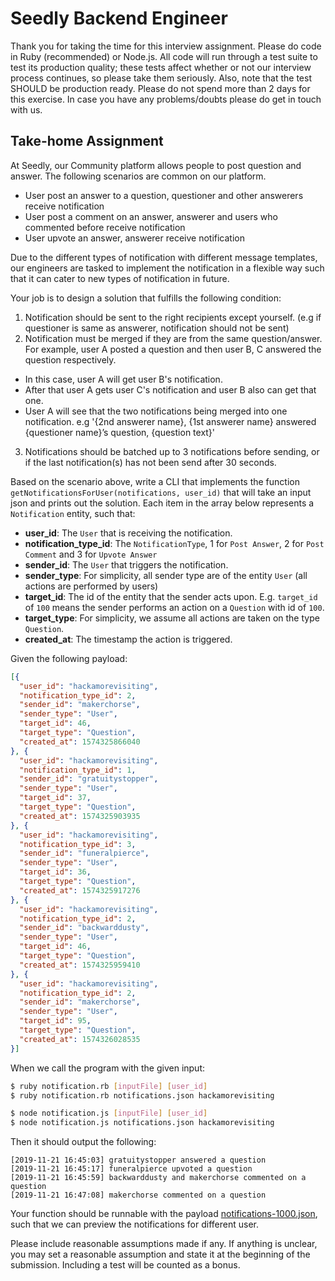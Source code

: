 # Seedly Backend Engineer

Thank you for taking the time for this interview assignment. Please do code in Ruby (recommended) or Node.js. All code will run through a test suite to test its production quality; these tests affect whether or not our interview process continues, so please take them seriously. Also, note that the test SHOULD be production ready. Please do not spend more than 2 days for this exercise. In case you have any problems/doubts please do get in touch with us.

## Take-home Assignment

At Seedly, our Community platform allows people to post question and answer. The following scenarios are common on our platform.

- User post an answer to a question, questioner and other answerers receive notification
- User post a comment on an answer, answerer and users who commented before receive notification
- User upvote an answer, answerer receive notification

Due to the different types of notification with different message templates, our engineers are tasked to implement the notification in a flexible way such that it can cater to new types of notification in future.

Your job is to design a solution that fulfills the following condition:

1. Notification should be sent to the right recipients except yourself. (e.g if questioner is same as answerer, notification should not be sent)
2. Notification must be merged if they are from the same question/answer. For example, user A posted a question and then user B, C answered the question respectively. 
  - In this case, user A will get user B's notification. 
  - After that user A gets user C's notification and user B also can get that one. 
  - User A will see that the two notifications being merged into one notification. e.g '{2nd answerer name}, {1st answerer name} answered {questioner name}’s question, {question text}'
3. Notifications should be batched up to 3 notifications before sending, or if the last notification(s) has not been send after 30 seconds.


Based on the scenario above, write a CLI that implements the function `getNotificationsForUser(notifications, user_id)` that will take an input json and prints out the solution. Each item in the array below represents a `Notification` entity, such that:

- **user_id**: The `User` that is receiving the notification. 
- **notification_type_id**: The `NotificationType`, 1 for `Post Answer`, 2 for `Post Comment` and 3 for `Upvote Answer`
- **sender_id**: The `User` that triggers the notification.
- **sender_type**: For simplicity, all sender type are of the entity `User` (all actions are performed by users)
- **target_id**: The id of the entity that the sender acts upon. E.g. `target_id` of `100` means the sender performs an action on a `Question` with id of `100`.
- **target_type**: For simplicity, we assume all actions are taken on the type `Question`.
- **created_at**: The timestamp the action is triggered.

Given the following payload:

```json
[{
  "user_id": "hackamorevisiting",
  "notification_type_id": 2,
  "sender_id": "makerchorse",
  "sender_type": "User",
  "target_id": 46,
  "target_type": "Question",
  "created_at": 1574325866040
}, {
  "user_id": "hackamorevisiting",
  "notification_type_id": 1,
  "sender_id": "gratuitystopper",
  "sender_type": "User",
  "target_id": 37,
  "target_type": "Question",
  "created_at": 1574325903935
}, {
  "user_id": "hackamorevisiting",
  "notification_type_id": 3,
  "sender_id": "funeralpierce",
  "sender_type": "User",
  "target_id": 36,
  "target_type": "Question",
  "created_at": 1574325917276
}, {
  "user_id": "hackamorevisiting",
  "notification_type_id": 2,
  "sender_id": "backwarddusty",
  "sender_type": "User",
  "target_id": 46,
  "target_type": "Question",
  "created_at": 1574325959410
}, {
  "user_id": "hackamorevisiting",
  "notification_type_id": 2,
  "sender_id": "makerchorse",
  "sender_type": "User",
  "target_id": 95,
  "target_type": "Question",
  "created_at": 1574326028535
}]
```

When we call the program with the given input:

```bash
$ ruby notification.rb [inputFile] [user_id]
$ ruby notification.rb notifications.json hackamorevisiting

$ node notification.js [inputFile] [user_id]
$ node notification.js notifications.json hackamorevisiting
```

Then it should output the following:
```
[2019-11-21 16:45:03] gratuitystopper answered a question
[2019-11-21 16:45:17] funeralpierce upvoted a question
[2019-11-21 16:45:59] backwarddusty and makerchorse commented on a question
[2019-11-21 16:47:08] makerchorse commented on a question
```

Your function should be runnable with the payload [notifications-1000.json](./notifications-1000.json), such that we can preview the notifications for different user.

Please include reasonable assumptions made if any. If anything is unclear, you may set a reasonable assumption and state it at the beginning of the submission. Including a test will be counted as a bonus.
